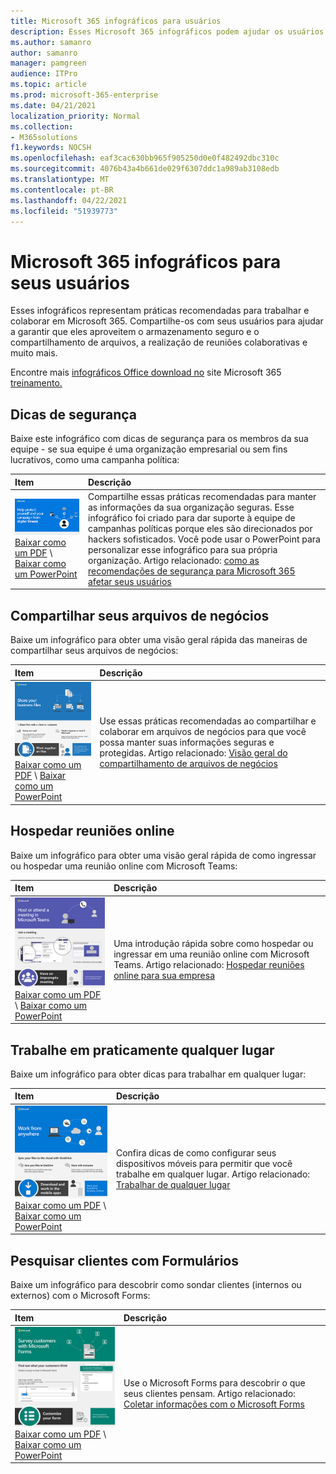 ```yaml
---
title: Microsoft 365 infográficos para usuários
description: Esses Microsoft 365 infográficos podem ajudar os usuários em sua organização a entender as práticas recomendadas para trabalhar em Microsoft 365.
ms.author: samanro
author: samanro
manager: pamgreen
audience: ITPro
ms.topic: article
ms.prod: microsoft-365-enterprise
ms.date: 04/21/2021
localization_priority: Normal
ms.collection:
- M365solutions
f1.keywords: NOCSH
ms.openlocfilehash: eaf3cac630bb965f905250d0e0f482492dbc310c
ms.sourcegitcommit: 4076b43a4b661de029f6307ddc1a989ab3108edb
ms.translationtype: MT
ms.contentlocale: pt-BR
ms.lasthandoff: 04/22/2021
ms.locfileid: "51939773"
---
```

# <a name="microsoft-365-infographics-for-your-users"></a>Microsoft 365 infográficos para seus usuários

Esses infográficos representam práticas recomendadas para trabalhar e colaborar em Microsoft 365. Compartilhe-os com seus usuários para ajudar a garantir que eles aproveitem o armazenamento seguro e o compartilhamento de arquivos, a realização de reuniões colaborativas e muito mais.

Encontre mais [infográficos Office download no](https://support.microsoft.com/office/great-ways-to-work-with-office-6fe70269-b9a4-4ef0-a96e-7a5858b3bd5a) site Microsoft 365 [treinamento.](https://support.microsoft.com/training)

<a name="securitytips"></a>
## <a name="security-tips"></a>Dicas de segurança

Baixe este infográfico com dicas de segurança para os membros da sua equipe - se sua equipe é uma organização empresarial ou sem fins lucrativos, como uma campanha política:

| Item | Descrição |
|:-----|:-----|
|[![A ajuda para proteger o gráfico de informações da campanha](../media/M365-Campaigns-WhatCanUsersDoToSecure-358x201.png)](../campaigns/downloads/M365CampaignsWhatCanUsersDoToSecure.pdf) <br/> [Baixar como um PDF](../campaigns/downloads/M365CampaignsWhatCanUsersDoToSecure.pdf)  \  [Baixar como um PowerPoint](../campaigns/downloads/M365CampaignsWhatCanUsersDoToSecure.pptx)| Compartilhe essas práticas recomendadas para manter as informações da sua organização seguras. Esse infográfico foi criado para dar suporte à equipe de campanhas políticas porque eles são direcionados por hackers sofisticados. Você pode usar o PowerPoint para personalizar esse infográfico para sua própria organização. Artigo relacionado: [como as recomendações de segurança para Microsoft 365 afetar seus usuários](../campaigns/m365-campaigns-users.md)|

<a name="sharefiles"></a>
## <a name="share-your-business-files"></a>Compartilhar seus arquivos de negócios

Baixe um infográfico para obter uma visão geral rápida das maneiras de compartilhar seus arquivos de negócios:
  
| Item | Descrição |
|:-----|:-----|
|[![Imagem em miniatura para Compartilhar seus arquivos de negócios infográfico](../media/solutions-architecture-center/m365-smbscenarios-shareyourfiles-square.png)](https://go.microsoft.com/fwlink/?linkid=2079435) <br/> [Baixar como um PDF](https://go.microsoft.com/fwlink/?linkid=2079435)  \  [Baixar como um PowerPoint](https://go.microsoft.com/fwlink/?linkid=2079438) | Use essas práticas recomendadas ao compartilhar e colaborar em arquivos de negócios para que você possa manter suas informações seguras e protegidas. Artigo relacionado: [Visão geral do compartilhamento de arquivos de negócios](../business-video/overview-file-sharing.md)|

<a name="onlinemeeting"></a>
## <a name="host-online-meetings"></a>Hospedar reuniões online

Baixe um infográfico para obter uma visão geral rápida de como ingressar ou hospedar uma reunião online com Microsoft Teams:

| Item | Descrição |
|:-----|:-----|
|[![Imagem em miniatura para o infográfico de reuniões online do Host](../media/solutions-architecture-center/m365-smbscenarios-hostteammeetings-square.png)](https://go.microsoft.com/fwlink/?linkid=2078712) <br/> [Baixar como um PDF](https://go.microsoft.com/fwlink/?linkid=2078712)  \  [Baixar como um PowerPoint](https://go.microsoft.com/fwlink/?linkid=2079515) | Uma introdução rápida sobre como hospedar ou ingressar em uma reunião online com Microsoft Teams. Artigo relacionado: [Hospedar reuniões online para sua empresa](../business-video/overview-online-meetings.md)|

<a name="workfromanywhere"></a>
## <a name="work-from-anywhere"></a>Trabalhe em praticamente qualquer lugar

Baixe um infográfico para obter dicas para trabalhar em qualquer lugar:

| Item | Descrição |
|:-----|:-----|
|[![Imagem em miniatura para Trabalho de qualquer lugar infográfico](../media/solutions-architecture-center/m365-smbscenarios-workfromanywhere-square.png)](https://go.microsoft.com/fwlink/?linkid=2079451) <br/> [Baixar como um PDF](https://go.microsoft.com/fwlink/?linkid=2079451)  \  [Baixar como um PowerPoint](https://go.microsoft.com/fwlink/?linkid=2079455) | Confira dicas de como configurar seus dispositivos móveis para permitir que você trabalhe em qualquer lugar. Artigo relacionado: [Trabalhar de qualquer lugar](../business-video/work-from-anywhere.md)|

<a name="surveywithforms"></a>
## <a name="survey-customers-with-forms"></a>Pesquisar clientes com Formulários

Baixe um infográfico para descobrir como sondar clientes (internos ou externos) com o Microsoft Forms:

| Item | Descrição |
|:-----|:-----|
|[![Imagem em miniatura para clientes de pesquisa com infográfico formulários](../media/solutions-architecture-center/m365-smbscenarios-surveywithforms-square.png)](https://go.microsoft.com/fwlink/?linkid=2079526) <br/> [Baixar como um PDF](https://go.microsoft.com/fwlink/?linkid=2079526)  \  [Baixar como um PowerPoint](https://go.microsoft.com/fwlink/?linkid=2079446) | Use o Microsoft Forms para descobrir o que seus clientes pensam. Artigo relacionado: [Coletar informações com o Microsoft Forms](https://support.microsoft.com/topic/collect-information-with-microsoft-forms-a55d6e0d-04f6-45b8-b05f-b141b8ecb4d5)|
